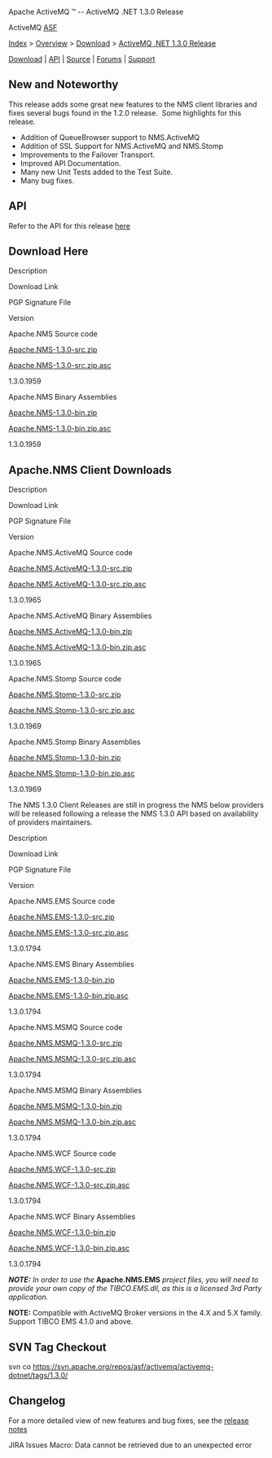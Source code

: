 Apache ActiveMQ ™ -- ActiveMQ .NET 1.3.0 Release 

ActiveMQ [ASF](http://www.apache.org)

[Index](index.html) > [Overview](overview.html) > [Download](download.html) > [ActiveMQ .NET 1.3.0 Release](activemq-net-130-release.html)

[Download](download.html) | [API](nms-api.html) | [Source](source.html) | [Forums](http://activemq.apache.org/discussion-forums.html) | [Support](http://activemq.apache.org/support.html)

New and Noteworthy
------------------

This release adds some great new features to the NMS client libraries and fixes several bugs found in the 1.2.0 release.  Some highlights for this release.

*   Addition of QueueBrowser support to NMS.ActiveMQ
*   Addition of SSL Support for NMS.ActiveMQ and NMS.Stomp
*   Improvements to the Failover Transport.
*   Improved API Documentation.
*   Many new Unit Tests added to the Test Suite.
*   Many bug fixes.

API
---

Refer to the API for this release [here](nms-api.html)

Download Here
-------------

Description

Download Link

PGP Signature File

Version

Apache.NMS Source code

[Apache.NMS-1.3.0-src.zip](http://www.apache.org/dyn/closer.cgi/activemq/apache-nms/1.3.0/Apache.NMS-1.3.0-src.zip)

[Apache.NMS-1.3.0-src.zip.asc](http://www.apache.org/dyn/closer.cgi/activemq/apache-nms/1.3.0/Apache.NMS-1.3.0-src.zip.asc)

1.3.0.1959

Apache.NMS Binary Assemblies

[Apache.NMS-1.3.0-bin.zip](http://www.apache.org/dyn/closer.cgi/activemq/apache-nms/1.3.0/Apache.NMS-1.3.0-bin.zip)

[Apache.NMS-1.3.0-bin.zip.asc](http://www.apache.org/dyn/closer.cgi/activemq/apache-nms/1.3.0/Apache.NMS-1.3.0-bin.zip.asc)

1.3.0.1959

Apache.NMS Client Downloads
---------------------------

Description

Download Link

PGP Signature File

Version

Apache.NMS.ActiveMQ Source code

[Apache.NMS.ActiveMQ-1.3.0-src.zip](http://www.apache.org/dyn/closer.cgi/activemq/apache-nms/1.3.0/Apache.NMS.ActiveMQ-1.3.0-src.zip)

[Apache.NMS.ActiveMQ-1.3.0-src.zip.asc](http://www.apache.org/dyn/closer.cgi/activemq/apache-nms/1.3.0/Apache.NMS.ActiveMQ-1.3.0-src.zip.asc)

1.3.0.1965

Apache.NMS.ActiveMQ Binary Assemblies

[Apache.NMS.ActiveMQ-1.3.0-bin.zip](http://www.apache.org/dyn/closer.cgi/activemq/apache-nms/1.3.0/Apache.NMS.ActiveMQ-1.3.0-bin.zip)

[Apache.NMS.ActiveMQ-1.3.0-bin.zip.asc](http://www.apache.org/dyn/closer.cgi/activemq/apache-nms/1.3.0/Apache.NMS.ActiveMQ-1.3.0-bin.zip.asc)

1.3.0.1965

Apache.NMS.Stomp Source code

[Apache.NMS.Stomp-1.3.0-src.zip](http://www.apache.org/dyn/closer.cgi/activemq/apache-nms/1.3.0/Apache.NMS.Stomp-1.3.0-src.zip)

[Apache.NMS.Stomp-1.3.0-src.zip.asc](http://www.apache.org/dyn/closer.cgi/activemq/apache-nms/1.3.0/Apache.NMS.Stomp-1.3.0-src.zip.asc)

1.3.0.1969

Apache.NMS.Stomp Binary Assemblies

[Apache.NMS.Stomp-1.3.0-bin.zip](http://www.apache.org/dyn/closer.cgi/activemq/apache-nms/1.3.0/Apache.NMS.Stomp-1.3.0-bin.zip)

[Apache.NMS.Stomp-1.3.0-bin.zip.asc](http://www.apache.org/dyn/closer.cgi/activemq/apache-nms/1.3.0/Apache.NMS.Stomp-1.3.0-bin.zip.asc)

1.3.0.1969

The NMS 1.3.0 Client Releases are still in progress the NMS below providers will be released following a release the NMS 1.3.0 API based on availability of providers maintainers.

Description

Download Link

PGP Signature File

Version

Apache.NMS.EMS Source code

[Apache.NMS.EMS-1.3.0-src.zip](http://www.apache.org/dyn/closer.cgi/activemq/apache-nms/1.3.0/Apache.NMS.EMS-1.3.0-src.zip)

[Apache.NMS.EMS-1.3.0-src.zip.asc](http://www.apache.org/dyn/closer.cgi/activemq/apache-nms/1.3.0/Apache.NMS.EMS-1.3.0-src.zip.asc)

1.3.0.1794

Apache.NMS.EMS Binary Assemblies

[Apache.NMS.EMS-1.3.0-bin.zip](http://www.apache.org/dyn/closer.cgi/activemq/apache-nms/1.3.0/Apache.NMS.EMS-1.3.0-bin.zip)

[Apache.NMS.EMS-1.3.0-bin.zip.asc](http://www.apache.org/dyn/closer.cgi/activemq/apache-nms/1.3.0/Apache.NMS.EMS-1.3.0-bin.zip.asc)

1.3.0.1794

Apache.NMS.MSMQ Source code

[Apache.NMS.MSMQ-1.3.0-src.zip](http://www.apache.org/dyn/closer.cgi/activemq/apache-nms/1.3.0/Apache.NMS.MSMQ-1.3.0-src.zip)

[Apache.NMS.MSMQ-1.3.0-src.zip.asc](http://www.apache.org/dyn/closer.cgi/activemq/apache-nms/1.3.0/Apache.NMS.MSMQ-1.3.0-src.zip.asc)

1.3.0.1794

Apache.NMS.MSMQ Binary Assemblies

[Apache.NMS.MSMQ-1.3.0-bin.zip](http://www.apache.org/dyn/closer.cgi/activemq/apache-nms/1.3.0/Apache.NMS.MSMQ-1.3.0-bin.zip)

[Apache.NMS.MSMQ-1.3.0-bin.zip.asc](http://www.apache.org/dyn/closer.cgi/activemq/apache-nms/1.3.0/Apache.NMS.MSMQ-1.3.0-bin.zip.asc)

1.3.0.1794

Apache.NMS.WCF Source code

[Apache.NMS.WCF-1.3.0-src.zip](http://www.apache.org/dyn/closer.cgi/activemq/apache-nms/1.3.0/Apache.NMS.WCF-1.3.0-src.zip)

[Apache.NMS.WCF-1.3.0-src.zip.asc](http://www.apache.org/dyn/closer.cgi/activemq/apache-nms/1.3.0/Apache.NMS.WCF-1.3.0-src.zip.asc)

1.3.0.1794

Apache.NMS.WCF Binary Assemblies

[Apache.NMS.WCF-1.3.0-bin.zip](http://www.apache.org/dyn/closer.cgi/activemq/apache-nms/1.3.0/Apache.NMS.WCF-1.3.0-bin.zip)

[Apache.NMS.WCF-1.3.0-bin.zip.asc](http://www.apache.org/dyn/closer.cgi/activemq/apache-nms/1.3.0/Apache.NMS.WCF-1.3.0-bin.zip.asc)

1.3.0.1794

**_NOTE:_** _In order to use the_ **Apache.NMS.EMS** _project files, you will need to provide your own copy of the TIBCO.EMS.dll, as this is a licensed 3rd Party application._

  

**NOTE:** Compatible with ActiveMQ Broker versions in the 4.X and 5.X family. Support TIBCO EMS 4.1.0 and above.

SVN Tag Checkout
----------------

svn co https://svn.apache.org/repos/asf/activemq/activemq-dotnet/tags/1.3.0/

Changelog
---------

For a more detailed view of new features and bug fixes, see the [release notes](https://issues.apache.org/activemq/secure/ReleaseNote.jspa?projectId=11010&styleName=Html&version=12150)  

JIRA Issues Macro: Data cannot be retrieved due to an unexpected error

 


